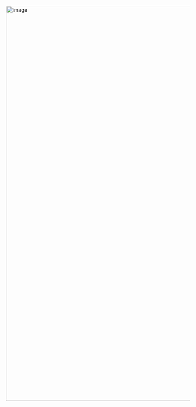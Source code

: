 <img width="1080" alt="image" src="https://github.com/user-attachments/assets/9b08fe11-ce00-40ec-9836-1f8b09b84a3e">
